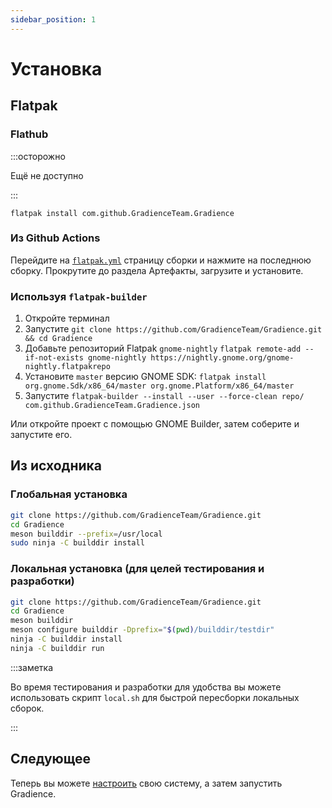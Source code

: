 ```yaml
---
sidebar_position: 1
---
```


# Установка

## Flatpak

### Flathub

:::осторожно

Ещё не доступно

:::

```shell
flatpak install com.github.GradienceTeam.Gradience
```

### Из Github Actions

Перейдите на [`flatpak.yml`](https://github.com/GradienceTeam/Gradience/actions/workflows/flatpak.yml) страницу сборки и нажмите на последнюю сборку. Прокрутите до раздела Артефакты, загрузите и установите.

### Используя `flatpak-builder`

1. Откройте терминал
2. Запустите `git clone https://github.com/GradienceTeam/Gradience.git && cd Gradience`
3. Добавьте репозиторий Flatpak `gnome-nightly` `flatpak remote-add --if-not-exists gnome-nightly https://nightly.gnome.org/gnome-nightly.flatpakrepo`
4. Установите `master` версию GNOME SDK: `flatpak install org.gnome.Sdk/x86_64/master org.gnome.Platform/x86_64/master`
5. Запустите `flatpak-builder --install --user --force-clean repo/ com.github.GradienceTeam.Gradience.json`

Или откройте проект с помощью GNOME Builder, затем соберите и запустите его.

## Из исходника

### Глобальная установка

```sh
git clone https://github.com/GradienceTeam/Gradience.git
cd Gradience
meson builddir --prefix=/usr/local
sudo ninja -C builddir install
```

### Локальная установка (для целей тестирования и разработки)

```sh
git clone https://github.com/GradienceTeam/Gradience.git
cd Gradience
meson builddir
meson configure builddir -Dprefix="$(pwd)/builddir/testdir"
ninja -C builddir install
ninja -C builddir run
```

:::заметка

Во время тестирования и разработки для удобства вы можете использовать скрипт `local.sh` для быстрой пересборки локальных сборок.

:::

## Следующее

Теперь вы можете [настроить](/docs/setup) свою систему, а затем запустить Gradience.

